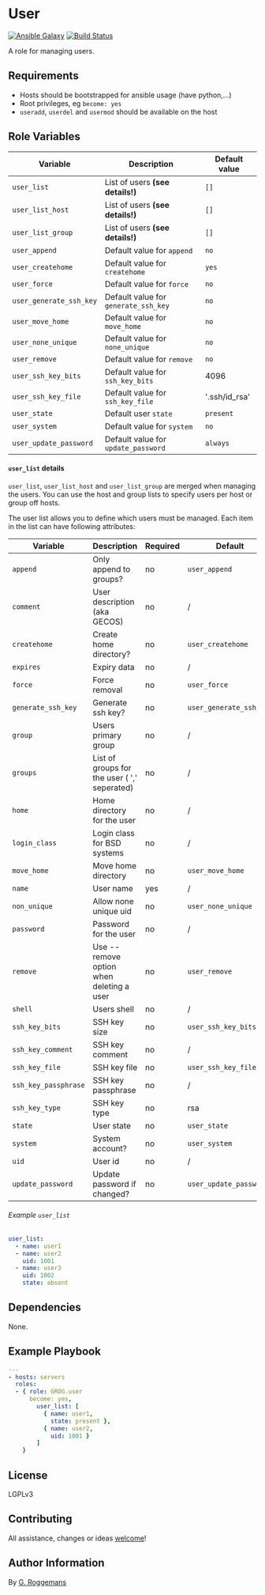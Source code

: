 # User

[![Ansible Galaxy](http://img.shields.io/badge/galaxy-GROG.user-660198.svg?style=flat)](https://galaxy.ansible.com/list#/roles/)
[![Build Status](https://travis-ci.org/GROG/ansible-role-user.svg?branch=master)](https://travis-ci.org/GROG/ansible-role-user)

A role for managing users.

## Requirements

- Hosts should be bootstrapped for ansible usage (have python,...)
- Root privileges, eg `become: yes`
- `useradd`, `userdel` and `usermod` should be available on the host

## Role Variables

| Variable | Description | Default value |
|----------|-------------|---------------|
| `user_list` | List of users **(see details!)** | `[]` |
| `user_list_host`| List of users **(see details!)**  | `[]` |
| `user_list_group` | List of users **(see details!)** | `[]` |
| `user_append` | Default value for `append` | `no` |
| `user_createhome` | Default value for `createhome` | `yes` |
| `user_force` | Default value for `force` | `no` |
| `user_generate_ssh_key` | Default value for `generate_ssh_key` | `no` |
| `user_move_home` | Default value for `move_home` |`no` |
| `user_none_unique` | Default value for `none_unique` | `no` |
| `user_remove` | Default value for `remove` | `no` |
| `user_ssh_key_bits` | Default value for `ssh_key_bits` | 4096 |
| `user_ssh_key_file` | Default value for `ssh_key_file` | '.ssh/id_rsa' |
| `user_state` | Default user `state` | `present` |
| `user_system` | Default value for `system` | `no` |
| `user_update_password` | Default value for `update_password` | `always` |

#### `user_list` details

`user_list`, `user_list_host` and `user_list_group` are merged when
managing the users. You can use the host and group lists to specify
users per host or group off hosts.

The user list allows you to define which users must be managed. Each item in
the list can have following attributes:

| Variable | Description | Required | Default |
|----------|-------------|----------|---------|
| `append` | Only append to groups? | no | `user_append` |
| `comment` | User description (aka GECOS) | no | / |
| `createhome` | Create home directory? | no | `user_createhome` |
| `expires` | Expiry data | no | / |
| `force` | Force removal | no | `user_force` |
| `generate_ssh_key` | Generate ssh key?  | no | `user_generate_ssh_key` |
| `group` | Users primary group | no | / |
| `groups` | List of groups for the user ( ',' seperated) | no | / |
| `home` | Home directory for the user | no | / |
| `login_class` | Login class for BSD systems | no | / |
| `move_home` | Move home directory | no | `user_move_home` |
| `name` | User name | yes | / |
| `non_unique` | Allow none unique uid | no | `user_none_unique` |
| `password` | Password for the user | no | / |
| `remove` | Use --remove option when deleting a user | no | `user_remove` |
| `shell` | Users shell | no | / |
| `ssh_key_bits` | SSH key size | no | `user_ssh_key_bits` |
| `ssh_key_comment` | SSH key comment | no | / |
| `ssh_key_file` | SSH key file | no | `user_ssh_key_file` |
| `ssh_key_passphrase` | SSH key passphrase | no | / |
| `ssh_key_type` | SSH key type | no | rsa |
| `state` | User state | no | `user_state` |
| `system` | System account? | no | `user_system` |
| `uid` | User id | no | / |
| `update_password` | Update password if changed? | no | `user_update_password` |

###### Example `user_list`

```yaml
user_list:
  - name: user1
  - name: user2
    uid: 1001
  - name: user3
    uid: 1002
    state: absent
```

## Dependencies

None.

## Example Playbook

```yaml
---
- hosts: servers
  roles:
  - { role: GROG.user
      become: yes,
        user_list: [
          { name: user1,
            state: present },
          { name: user2,
            uid: 1001 }
        ]
    }
```

## License

LGPLv3

## Contributing

All assistance, changes or ideas [welcome](https://github.com/GROG/ansible-role-user/issues)!

## Author Information

By [G. Roggemans](https://github.com/groggemans)
